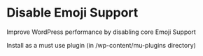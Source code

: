# Disable Emoji Support
Improve WordPress performance by disabling core Emoji Support

Install as a must use plugin (in /wp-content/mu-plugins directory)
